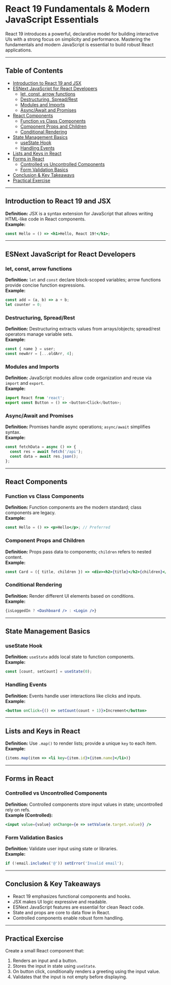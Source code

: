 
# React 19 Fundamentals & Modern JavaScript Essentials

React 19 introduces a powerful, declarative model for building interactive UIs with a strong focus on simplicity and performance. Mastering the fundamentals and modern JavaScript is essential to build robust React applications.

---

## Table of Contents
- [Introduction to React 19 and JSX](#introduction-to-react-19-and-jsx)
- [ESNext JavaScript for React Developers](#esnext-javascript-for-react-developers)
  - [let, const, arrow functions](#let-const-arrow-functions)
  - [Destructuring, Spread/Rest](#destructuring-spreadrest)
  - [Modules and Imports](#modules-and-imports)
  - [Async/Await and Promises](#asyncawait-and-promises)
- [React Components](#react-components)
  - [Function vs Class Components](#function-vs-class-components)
  - [Component Props and Children](#component-props-and-children)
  - [Conditional Rendering](#conditional-rendering)
- [State Management Basics](#state-management-basics)
  - [useState Hook](#usestate-hook)
  - [Handling Events](#handling-events)
- [Lists and Keys in React](#lists-and-keys-in-react)
- [Forms in React](#forms-in-react)
  - [Controlled vs Uncontrolled Components](#controlled-vs-uncontrolled-components)
  - [Form Validation Basics](#form-validation-basics)
- [Conclusion & Key Takeaways](#conclusion--key-takeaways)
- [Practical Exercise](#practical-exercise)

---

## Introduction to React 19 and JSX
**Definition:** JSX is a syntax extension for JavaScript that allows writing HTML-like code in React components.  
**Example:**
```jsx
const Hello = () => <h1>Hello, React 19!</h1>;
```

---

## ESNext JavaScript for React Developers

### let, const, arrow functions
**Definition:** `let` and `const` declare block-scoped variables; arrow functions provide concise function expressions.  
**Example:**
```js
const add = (a, b) => a + b;
let counter = 0;
```

### Destructuring, Spread/Rest
**Definition:** Destructuring extracts values from arrays/objects; spread/rest operators manage variable sets.  
**Example:**
```js
const { name } = user;
const newArr = [...oldArr, 4];
```

### Modules and Imports
**Definition:** JavaScript modules allow code organization and reuse via `import` and `export`.  
**Example:**
```js
import React from 'react';
export const Button = () => <button>Click</button>;
```

### Async/Await and Promises
**Definition:** Promises handle async operations; `async/await` simplifies syntax.  
**Example:**
```js
const fetchData = async () => {
  const res = await fetch('/api');
  const data = await res.json();
};
```

---

## React Components

### Function vs Class Components
**Definition:** Function components are the modern standard; class components are legacy.  
**Example:**
```jsx
const Hello = () => <p>Hello</p>; // Preferred
```

### Component Props and Children
**Definition:** Props pass data to components; `children` refers to nested content.  
**Example:**
```jsx
const Card = ({ title, children }) => <div><h2>{title}</h2>{children}</div>;
```

### Conditional Rendering
**Definition:** Render different UI elements based on conditions.  
**Example:**
```jsx
{isLoggedIn ? <Dashboard /> : <Login />}
```

---

## State Management Basics

### useState Hook
**Definition:** `useState` adds local state to function components.  
**Example:**
```jsx
const [count, setCount] = useState(0);
```

### Handling Events
**Definition:** Events handle user interactions like clicks and inputs.  
**Example:**
```jsx
<button onClick={() => setCount(count + 1)}>Increment</button>
```

---

## Lists and Keys in React
**Definition:** Use `.map()` to render lists; provide a unique `key` to each item.  
**Example:**
```jsx
{items.map(item => <li key={item.id}>{item.name}</li>)}
```

---

## Forms in React

### Controlled vs Uncontrolled Components
**Definition:** Controlled components store input values in state; uncontrolled rely on refs.  
**Example (Controlled):**
```jsx
<input value={value} onChange={e => setValue(e.target.value)} />
```

### Form Validation Basics
**Definition:** Validate user input using state or libraries.  
**Example:**
```jsx
if (!email.includes('@')) setError('Invalid email');
```

---

## Conclusion & Key Takeaways
- React 19 emphasizes functional components and hooks.
- JSX makes UI logic expressive and readable.
- ESNext JavaScript features are essential for clean React code.
- State and props are core to data flow in React.
- Controlled components enable robust form handling.

---

## Practical Exercise

Create a small React component that:
1. Renders an input and a button.
2. Stores the input in state using `useState`.
3. On button click, conditionally renders a greeting using the input value.
4. Validates that the input is not empty before displaying.

